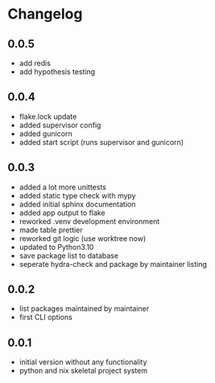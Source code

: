 # Changelog

## 0.0.5
- add redis
- add hypothesis testing

## 0.0.4
- flake.lock update
- added supervisor config
- added gunicorn
- added start script  (runs supervisor and gunicorn)

## 0.0.3
- added a lot more unittests
- added static type check with mypy
- added initial sphinx documentation
- added app output to flake
- reworked .venv development environment
- made table prettier
- reworked git logic (use worktree now)
- updated to Python3.10
- save package list to database
- seperate hydra-check and package by maintainer listing

## 0.0.2 
- list packages maintained by maintainer
- first CLI options

## 0.0.1
- initial version without any functionality
- python and nix skeletal project system

